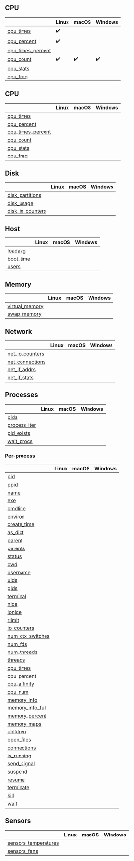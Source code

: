 ## CPU

|                                                                                        | Linux              | macOS              | Windows            |
|----------------------------------------------------------------------------------------|--------------------|--------------------|--------------------|
| [cpu_times](https://psutil.readthedocs.io/en/latest/#psutil.cpu_times)                 | :heavy_check_mark: |                    |                    |
| [cpu_percent](https://psutil.readthedocs.io/en/latest/#psutil.cpu_percent)             | :heavy_check_mark: |                    |                    |
| [cpu_times_percent](https://psutil.readthedocs.io/en/latest/#psutil.cpu_times_percent) |                    |                    |                    |
| [cpu_count](https://psutil.readthedocs.io/en/latest/#psutil.cpu_count)                 | :heavy_check_mark: | :heavy_check_mark: | :heavy_check_mark: |
| [cpu_stats](https://psutil.readthedocs.io/en/latest/#psutil.cpu_stats)                 |                    |                    |                    |
| [cpu_freq](https://psutil.readthedocs.io/en/latest/#psutil.cpu_freq)                   |                    |                    |                    |

## CPU

|                                                                                        | Linux              | macOS              | Windows            |
|----------------------------------------------------------------------------------------|--------------------|--------------------|--------------------|
| [cpu_times](https://psutil.readthedocs.io/en/latest/#psutil.cpu_times)                 |                    |                    |                    |
| [cpu_percent](https://psutil.readthedocs.io/en/latest/#psutil.cpu_percent)             |                    |                    |                    |
| [cpu_times_percent](https://psutil.readthedocs.io/en/latest/#psutil.cpu_times_percent) |                    |                    |                    |
| [cpu_count](https://psutil.readthedocs.io/en/latest/#psutil.cpu_count)                 |                    |                    |                    |
| [cpu_stats](https://psutil.readthedocs.io/en/latest/#psutil.cpu_stats)                 |                    |                    |                    |
| [cpu_freq](https://psutil.readthedocs.io/en/latest/#psutil.cpu_freq)                   |                    |                    |                    |

## Disk

|                                                                                      | Linux              | macOS              | Windows |
|--------------------------------------------------------------------------------------|--------------------|--------------------|---------|
| [disk_partitions](https://psutil.readthedocs.io/en/latest/#psutil.disk_partitions)   |                    |                    |         |
| [disk_usage](https://psutil.readthedocs.io/en/latest/#psutil.disk_usage)             |                    |                    |         |
| [disk_io_counters](https://psutil.readthedocs.io/en/latest/#psutil.disk_io_counters) |                    |                    |         |

## Host

|                                                                                    | Linux              | macOS | Windows |
|------------------------------------------------------------------------------------|--------------------|-------|---------|
| [loadavg](https://psutil.readthedocs.io/en/latest/?badge=latest#psutil.getloadavg) |                    |       |         |
| [boot_time](https://psutil.readthedocs.io/en/latest/#psutil.boot_time)             |                    |       |         |
| [users](https://psutil.readthedocs.io/en/latest/#psutil.users)                     |                    |       |         |

## Memory

|                                                                                  | Linux              | macOS              | Windows |
|----------------------------------------------------------------------------------|--------------------|--------------------|---------|
| [virtual_memory](https://psutil.readthedocs.io/en/latest/#psutil.virtual_memory) |                    |                    |         |
| [swap_memory](https://psutil.readthedocs.io/en/latest/#psutil.swap_memory)       |                    |                    |         |

## Network

|                                                                                    | Linux              | macOS              | Windows |
|------------------------------------------------------------------------------------|--------------------|--------------------|---------|
| [net_io_counters](https://psutil.readthedocs.io/en/latest/#psutil.net_io_counters) |                    |                    |         |
| [net_connections](https://psutil.readthedocs.io/en/latest/#psutil.net_connections) |                    |                    |         |
| [net_if_addrs](https://psutil.readthedocs.io/en/latest/#psutil.net_if_addrs)       |                    |                    |         |
| [net_if_stats](https://psutil.readthedocs.io/en/latest/#psutil.net_if_stats)       |                    |                    |         |

## Processes

|                                                                              | Linux              | macOS              | Windows |
|------------------------------------------------------------------------------|--------------------|--------------------|---------|
| [pids](https://psutil.readthedocs.io/en/latest/#psutil.pids)                 |                    |                    |         |
| [process_iter](https://psutil.readthedocs.io/en/latest/#psutil.process_iter) |                    |                    |         |
| [pid_exists](https://psutil.readthedocs.io/en/latest/#psutil.pid_exists)     |                    |                    |         |
| [wait_procs](https://psutil.readthedocs.io/en/latest/#psutil.wait_procs)     |                    |                    |         |

### Per-process

|                                                                                              | Linux              | macOS              | Windows |
|----------------------------------------------------------------------------------------------|--------------------|--------------------|---------|
| [pid](https://psutil.readthedocs.io/en/latest/#psutil.Process.pid)                           |                    |                    |         |
| [ppid](https://psutil.readthedocs.io/en/latest/#psutil.Process.ppid)                         |                    |                    |         |
| [name](https://psutil.readthedocs.io/en/latest/#psutil.Process.name)                         |                    |                    |         |
| [exe](https://psutil.readthedocs.io/en/latest/#psutil.Process.exe)                           |                    |                    |         |
| [cmdline](https://psutil.readthedocs.io/en/latest/#psutil.Process.cmdline)                   |                    |                    |         |
| [environ](https://psutil.readthedocs.io/en/latest/#psutil.Process.environ)                   |                    |                    |         |
| [create_time](https://psutil.readthedocs.io/en/latest/#psutil.Process.create_time)           |                    |                    |         |
| [as_dict](https://psutil.readthedocs.io/en/latest/#psutil.Process.as_dict)                   |                    |                    |         |
| [parent](https://psutil.readthedocs.io/en/latest/#psutil.Process.parent)                     |                    |                    |         |
| [parents](https://psutil.readthedocs.io/en/latest/#psutil.Process.parents)                   |                    |                    |         |
| [status](https://psutil.readthedocs.io/en/latest/#psutil.Process.status)                     |                    |                    |         |
| [cwd](https://psutil.readthedocs.io/en/latest/#psutil.Process.cwd)                           |                    |                    |         |
| [username](https://psutil.readthedocs.io/en/latest/#psutil.Process.username)                 |                    |                    |         |
| [uids](https://psutil.readthedocs.io/en/latest/#psutil.Process.uids)                         |                    |                    |         |
| [gids](https://psutil.readthedocs.io/en/latest/#psutil.Process.gids)                         |                    |                    |         |
| [terminal](https://psutil.readthedocs.io/en/latest/#psutil.Process.terminal)                 |                    |                    |         |
| [nice](https://psutil.readthedocs.io/en/latest/#psutil.Process.nice)                         |                    |                    |         |
| [ionice](https://psutil.readthedocs.io/en/latest/#psutil.Process.ionice)                     |                    |                    |         |
| [rlimit](https://psutil.readthedocs.io/en/latest/#psutil.Process.rlimit)                     |                    |                    |         |
| [io_counters](https://psutil.readthedocs.io/en/latest/#psutil.Process.io_counters)           |                    |                    |         |
| [num_ctx_switches](https://psutil.readthedocs.io/en/latest/#psutil.Process.num_ctx_switches) |                    |                    |         |
| [num_fds](https://psutil.readthedocs.io/en/latest/#psutil.Process.num_fds)                   |                    |                    |         |
| [num_threads](https://psutil.readthedocs.io/en/latest/#psutil.Process.num_threads)           |                    |                    |         |
| [threads](https://psutil.readthedocs.io/en/latest/#psutil.Process.threads)                   |                    |                    |         |
| [cpu_times](https://psutil.readthedocs.io/en/latest/#psutil.Process.cpu_times)               |                    |                    |         |
| [cpu_percent](https://psutil.readthedocs.io/en/latest/#psutil.Process.cpu_percent)           |                    |                    |         |
| [cpu_affinity](https://psutil.readthedocs.io/en/latest/#psutil.Process.cpu_affinity)         |                    |                    |         |
| [cpu_num](https://psutil.readthedocs.io/en/latest/#psutil.Process.cpu_num)                   |                    |                    |         |
| [memory_info](https://psutil.readthedocs.io/en/latest/#psutil.Process.memory_info)           |                    |                    |         |
| [memory_info_full](https://psutil.readthedocs.io/en/latest/#psutil.Process.memory_info_full) |                    |                    |         |
| [memory_percent](https://psutil.readthedocs.io/en/latest/#psutil.Process.memory_percent)     |                    |                    |         |
| [memory_maps](https://psutil.readthedocs.io/en/latest/#psutil.Process.memory_maps)           |                    |                    |         |
| [children](https://psutil.readthedocs.io/en/latest/#psutil.Process.children)                 |                    |                    |         |
| [open_files](https://psutil.readthedocs.io/en/latest/#psutil.Process.open_files)             |                    |                    |         |
| [connections](https://psutil.readthedocs.io/en/latest/#psutil.Process.connections)           |                    |                    |         |
| [is_running](https://psutil.readthedocs.io/en/latest/#psutil.Process.is_running)             |                    |                    |         |
| [send_signal](https://psutil.readthedocs.io/en/latest/#psutil.Process.send_signal)           |                    |                    |         |
| [suspend](https://psutil.readthedocs.io/en/latest/#psutil.Process.suspend)                   |                    |                    |         |
| [resume](https://psutil.readthedocs.io/en/latest/#psutil.Process.resume)                     |                    |                    |         |
| [terminate](https://psutil.readthedocs.io/en/latest/#psutil.Process.terminate)               |                    |                    |         |
| [kill](https://psutil.readthedocs.io/en/latest/#psutil.Process.kill)                         |                    |                    |         |
| [wait](https://psutil.readthedocs.io/en/latest/#psutil.Process.wait)                         |                    |                    |         |

## Sensors

|                                                                                              | Linux              | macOS | Windows |
|----------------------------------------------------------------------------------------------|--------------------|-------|---------|
| [sensors_temperatures](https://psutil.readthedocs.io/en/latest/#psutil.sensors_temperatures) |                    |       |         |
| [sensors_fans](https://psutil.readthedocs.io/en/latest/#psutil.sensors_fans)                 |                    |       |         |
